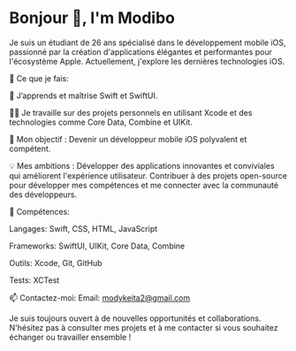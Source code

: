 # Bonjour 👋, I'm Modibo
Je suis un étudiant de 26 ans spécialisé dans le développement mobile iOS, passionné par la création d'applications élégantes et performantes pour l'écosystème Apple. Actuellement, j'explore les dernières technologies iOS.

🚀 Ce que je fais:

🌱 J’apprends et maîtrise Swift et SwiftUI.

👨‍💻 Je travaille sur des projets personnels en utilisant Xcode et des technologies comme Core Data, Combine et UIKit.

🎯 Mon objectif : Devenir un développeur mobile iOS polyvalent et compétent.

💡 Mes ambitions : Développer des applications innovantes et conviviales qui améliorent l'expérience utilisateur. Contribuer à des projets open-source pour développer mes compétences et me connecter avec la communauté des développeurs.

🔧 Compétences:

Langages: Swift, CSS, HTML, JavaScript

Frameworks: SwiftUI, UIKit, Core Data, Combine

Outils: Xcode, Git, GitHub

Tests: XCTest

📫 Contactez-moi: Email: modykeita2@gmail.com

Je suis toujours ouvert à de nouvelles opportunités et collaborations. N'hésitez pas à consulter mes projets et à me contacter si vous souhaitez échanger ou travailler ensemble !
